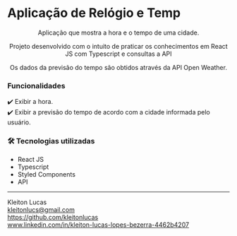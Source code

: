 # Aplicação de Relógio e Temp

<p align="center">Aplicação que mostra a hora e o tempo de uma cidade.</p>
<p align="center">Projeto desenvolvido com o intuito de praticar os conhecimentos em React JS com Typescript e consultas a API</p>
<p align="center">Os dados da previsão do tempo são obtidos através da API Open Weather.</p>

### Funcionalidades 
✔️ Exibir a hora.<br/>
✔️ Exibir a previsão do tempo de acordo com a cidade informada pelo usuário.

### 🛠️ Tecnologias utilizadas
- React JS
- Typescript
- Styled Components
- API

_____________________________________________________________
Kleiton Lucas<br/>
kleitonlucs@gmail.com<br/>
https://github.com/kleitonlucas<br/>
www.linkedin.com/in/kleiton-lucas-lopes-bezerra-4462b4207
